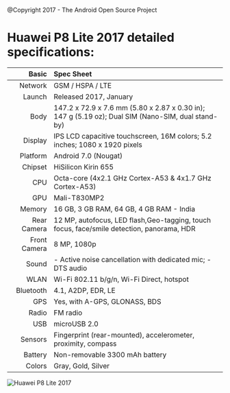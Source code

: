 @Copyright 2017 - The Android Open Source Project

Huawei P8 Lite 2017 detailed specifications:
============================================

Basic         |Spec Sheet
-------------:|:-------------------------------------------------------------------------------------------------------------------------------------------------------
Network	      | GSM / HSPA / LTE
Launch	      |Released 2017, January
Body	      |147.2 x 72.9 x 7.6 mm (5.80 x 2.87 x 0.30 in); 147 g (5.19 oz); Dual SIM (Nano-SIM, dual stand-by)
Display	      |IPS LCD capacitive touchscreen, 16M colors; 5.2 inches; 1080 x 1920 pixels
Platform      |Android 7.0 (Nougat)
Chipset	      |HiSilicon Kirin 655
CPU	      |Octa-core (4x2.1 GHz Cortex-A53 & 4x1.7 GHz Cortex-A53)
GPU	      |Mali-T830MP2
Memory	      |16 GB, 3 GB RAM, 64 GB, 4 GB RAM - India
Rear Camera   |12 MP, autofocus, LED flash,Geo-tagging, touch focus, face/smile detection, panorama, HDR
Front Camera  |8 MP, 1080p
Sound	      |- Active noise cancellation with dedicated mic; - DTS audio
WLAN	      |Wi-Fi 802.11 b/g/n, Wi-Fi Direct, hotspot
Bluetooth     |4.1, A2DP, EDR, LE
GPS	      |Yes, with A-GPS, GLONASS, BDS
Radio	      |FM radio
USB	      |microUSB 2.0
Sensors	      |Fingerprint (rear-mounted), accelerometer, proximity, compass
Battery	      |Non-removable 3300 mAh battery
Colors 	      |Gray, Gold, Silver


![Huawei P8 Lite 2017](http://cdn2.gsmarena.com/vv/pics/huawei/huawei-p8-lite-2017-1.jpg "Huawei P8 Lite 2017")



